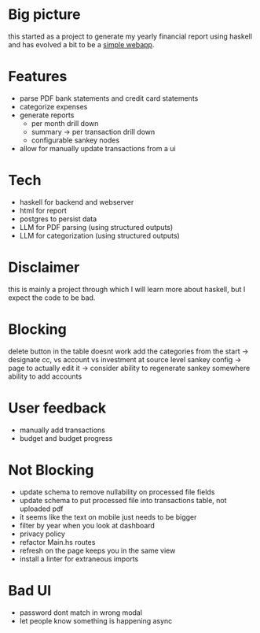 # Big picture

this started as a project to generate my yearly financial report using haskell
and has evolved a bit to be a [simple webapp](https://myfinancereport.com/).

# Features

- parse PDF bank statements and credit card statements
- categorize expenses
- generate reports
  - per month drill down
  - summary -> per transaction drill down
  - configurable sankey nodes
- allow for manually update transactions from a ui

# Tech

- haskell for backend and webserver
- html for report
- postgres to persist data
- LLM for PDF parsing (using structured outputs)
- LLM for categorization (using structured outputs)

# Disclaimer

this is mainly a project through which I will learn more about haskell, but I expect the code to be bad.

# Blocking

delete button in the table doesnt work
add the categories from the start
-> designate cc, vs account vs investment at source level
sankey config
-> page to actually edit it
-> consider ability to regenerate sankey somewhere
ability to add accounts

# User feedback

- manually add transactions
- budget and budget progress

# Not Blocking

- update schema to remove nullability on processed file fields
- update schema to put processed file into transactions table, not uploaded pdf
- it seems like the text on mobile just needs to be bigger
- filter by year when you look at dashboard
- privacy policy
- refactor Main.hs routes
- refresh on the page keeps you in the same view
- install a linter for extraneous imports

# Bad UI

- password dont match in wrong modal
- let people know something is happening async
